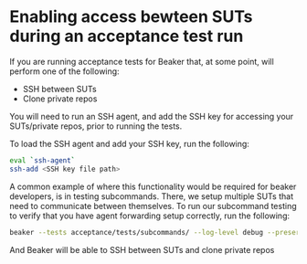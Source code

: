 # Enabling access bewteen SUTs during an acceptance test run

If you are running acceptance tests for Beaker that, at some point, will perform one of the following:

- SSH between SUTs
- Clone private repos

You will need to run an SSH agent, and add the SSH key for accessing your SUTs/private repos, prior to running the tests.

To load the SSH agent and add your SSH key, run the following:

```bash
eval `ssh-agent`
ssh-add <SSH key file path>
```

A common example of where this functionality would be required for beaker developers, is in testing subcommands. There, we setup multiple SUTs that need to communicate between themselves. To run our subcommand testing to verify that you have agent forwarding setup correctly, run the following:

```bash
beaker --tests acceptance/tests/subcommands/ --log-level debug --preserve-hosts onfail --pre-suite acceptance/pre_suite/subcommands/ --load-path acceptance/lib --keyfile ~/.ssh/id_rsa-acceptance
```

And Beaker will be able to SSH between SUTs and clone private repos
